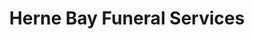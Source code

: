 ---
title: "Herne Bay Funeral Services"
url: /herne-bay/herne-bay-funeral-services/
shop: funeral directors
---